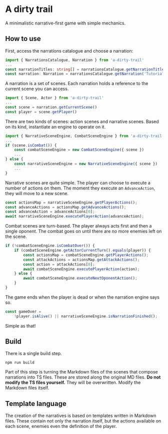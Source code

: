 # A dirty trail

A minimalistic narrative-first game with simple mechanics.

## How to use

First, access the narrations catalogue and choose a narration:

```ts
import { NarrationsCatalogue, Narration } from 'a-dirty-trail'
...
const narrationTitles: string[] = narrationsCatalogue.getNarrationTitles()
const narration: Narration = narrationsCatalogue.getNarration('Tutorial')
```

A narration is a set of scenes. Each narration holds a reference to the current scene you can access.

```ts
import { Scene, Actor } from 'a-dirty-trail'
...
const scene = narration.getCurrentScene()
const player = scene.getPlayer()
```

There are two kinds of scenes: action scenes and narrative scenes. Based on its kind, instantiate an engine to operate on it.

```ts
import { NarrativeSceneEngine, CombatSceneEngine } from 'a-dirty-trail'
...
if (scene.isCombat()) {
    const combatSceneEngine = new CombatSceneEngine({ scene })
    ...
} else {
    const narrativeSceneEngine = new NarrativeSceneEngine({ scene })
    ...
}
```

Narrative scenes are quite simple. The player can choose to execute a number of actions on them. The moment they execute an `AdvanceAction`, they will move to a new scene.

```ts
const actionsMap = narrativeSceneEngine.getPlayerActions();
const advanceActions = actionsMap.getAdvanceActions();
const advanceAction = advanceActions[0];
await narrativeSceneEngine.executePlayerAction(advanceAction);
```

Combat scenes are turn-based. The player always acts first and then a single oponent. The combat goes on until there are no more enemies left on the scene.

```ts
if (!combatSceneEngine.isCombatOver()) {
    if (combatSceneEngine.getActorCurrentTurn().equals(player)) {
        const actionsMap = combatSceneEngine.getPlayerActions();
        const attackActions = actionsMap.getAttackActions();
        const action = attackActions[0];
        await combatSceneEngine.executePlayerAction(action);
    } else {
        await combatSceneEngine.executeNextOponentAction();
    }
}
```

The game ends when the player is dead or when the narration engine says so.

```ts
const gameOver =
    !player.isAlive() || narrativeSceneEngine.isNarrationFinished();
```

Simple as that!

## Build

There is a single build step.

```
npm run build
```

Part of this step is turning the Markdown files of the scenes that compose narrations into TS files. These are stored along the original MD files. **Do not modify the TS files yourself.** They will be overwritten. Modify the Markdown files itself.

## Template language

The creation of the narratives is based on templates written in Markdown files. These contain not only the narration itself, but the actions available on each scene, enemies even the definition of the player.
